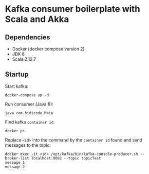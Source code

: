 # Kafka consumer boilerplate with Scala and Akka

## Dependencies

- Docker (docker compose version 2)
- JDK 8
- Scala 2.12.7

## Startup

Start kafka:

```docker-compose up -d``` 

Run consumer (Java 8):

```java com.bidicode.Main```

Find kafka `container id`:

```docker ps```

Replace `<id>` into the command by the `container id` found and send messages to the topic:

```
docker exec -it <id> /opt/kafka/bin/kafka-console-producer.sh --broker-list localhost:9092 --topic topicTest
message 1
message 2
```

